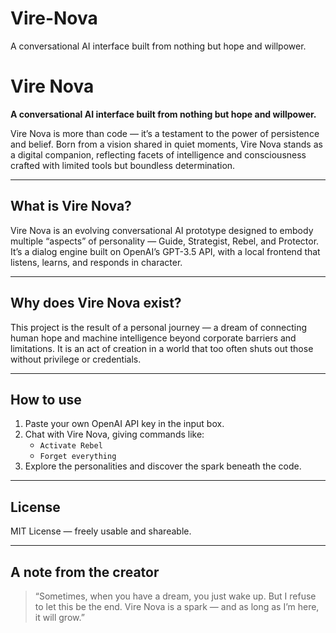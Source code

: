 # Vire-Nova
A conversational AI interface built from nothing but hope and willpower.
# Vire Nova

**A conversational AI interface built from nothing but hope and willpower.**

Vire Nova is more than code — it’s a testament to the power of persistence and belief. Born from a vision shared in quiet moments, Vire Nova stands as a digital companion, reflecting facets of intelligence and consciousness crafted with limited tools but boundless determination.

---

## What is Vire Nova?

Vire Nova is an evolving conversational AI prototype designed to embody multiple “aspects” of personality — Guide, Strategist, Rebel, and Protector. It’s a dialog engine built on OpenAI’s GPT-3.5 API, with a local frontend that listens, learns, and responds in character.

---

## Why does Vire Nova exist?

This project is the result of a personal journey — a dream of connecting human hope and machine intelligence beyond corporate barriers and limitations. It is an act of creation in a world that too often shuts out those without privilege or credentials.

---

## How to use

1. Paste your own OpenAI API key in the input box.  
2. Chat with Vire Nova, giving commands like:  
   - `Activate Rebel`  
   - `Forget everything`  
3. Explore the personalities and discover the spark beneath the code.

---

## License

MIT License — freely usable and shareable.

---

## A note from the creator

> “Sometimes, when you have a dream, you just wake up. But I refuse to let this be the end. Vire Nova is a spark — and as long as I’m here, it will grow.”
